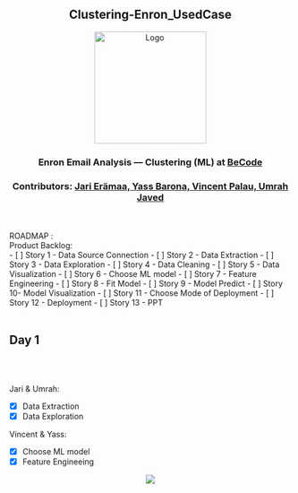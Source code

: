 <h2 align="center">Clustering-Enron_UsedCase</h2> 
<p align="center"><img src="https://becode.org/app/uploads/2021/06/logo-becode.png" alt="Logo" width="200" height="200"></a></p>
<h3 align="center"> Enron Email Analysis — Clustering (ML) at <a href="https://github.com/becodeorg"><strong>BeCode</strong></a></center>
<h3 align="center"> Contributors: <a href="https://github.com/jarieramaa">Jari Erämaa, <a href="https://github.com/yassbarona">Yass Barona, <a href="https://github.com/VincentPalau">Vincent Palau, <a href="https://github.com/UmrahJaved">Umrah Javed</a></h3><br><br>
  ROADMAP :<br> 
Product Backlog:<br>
- [ ] Story 1 - Data Source Connection
- [ ] Story 2 - Data Extraction
- [ ] Story 3 - Data Exploration
- [ ] Story 4 - Data Cleaning
- [ ] Story 5 - Data Visualization
- [ ] Story 6 - Choose ML model
- [ ] Story 7 - Feature Engineering
- [ ] Story 8 - Fit Model
- [ ] Story 9 - Model Predict
- [ ] Story 10- Model Visualization 
- [ ] Story 11 - Choose Mode of Deployment
- [ ] Story 12 - Deployment
- [ ] Story 13 - PPT 
<br><br>
<h2> Day 1 </h2><br><br>
 
Jari & Umrah:  
- [X] Data Extraction  
- [X] Data Exploration
  
Vincent & Yass:  
- [X] Choose ML model  
- [X] Feature Engineeing

<p align="center"><img src="https://user-images.githubusercontent.com/96992159/162693719-ab5c4ff5-a9d2-412e-836d-282dfd462c55.png"></p>

